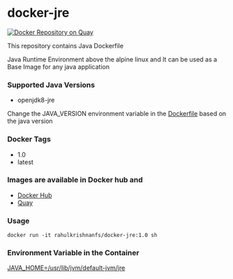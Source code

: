 # docker-jre
[![Docker Repository on Quay](https://quay.io/repository/rahulkrishnanfs/docker-jre/status "Docker Repository on Quay")](https://quay.io/repository/rahulkrishnanfs/docker-jre)

This repository contains Java Dockerfile 

Java Runtime Environment above the alpine linux and It can be used as a Base Image for any java application


### Supported Java Versions

- openjdk8-jre

Change the JAVA_VERSION environment variable in the [Dockerfile](Dockerfile) based on the java version

### Docker Tags

* 1.0 
* latest

### Images are available in Docker hub and 

* [ Docker Hub]( https://hub.docker.com/r/rahulkrishnanfs/docker-jre/ )
* [ Quay ]( https://quay.io/repository/rahulkrishnanfs/docker-jre )

### Usage 
```
docker run -it rahulkrishnanfs/docker-jre:1.0 sh

```
### Environment Variable in the Container

   [JAVA_HOME=/usr/lib/jvm/default-jvm/jre](Dockerfile)
